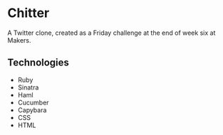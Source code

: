 Chitter
=======

A Twitter clone, created as a Friday challenge at the end of week six at Makers.

Technologies
------------

- Ruby
- Sinatra
- Haml
- Cucumber
- Capybara
- CSS
- HTML
